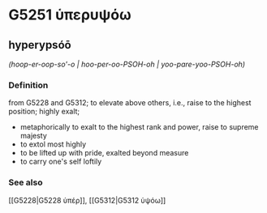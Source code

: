 # G5251 ὑπερυψόω

## hyperypsóō

_(hoop-er-oop-so'-o | hoo-per-oo-PSOH-oh | yoo-pare-yoo-PSOH-oh)_

### Definition

from G5228 and G5312; to elevate above others, i.e., raise to the highest position; highly exalt; 

- metaphorically to exalt to the highest rank and power, raise to supreme majesty
- to extol most highly
- to be lifted up with pride, exalted beyond measure
- to carry one's self loftily

### See also

[[G5228|G5228 ὑπέρ]], [[G5312|G5312 ὑψόω]]
